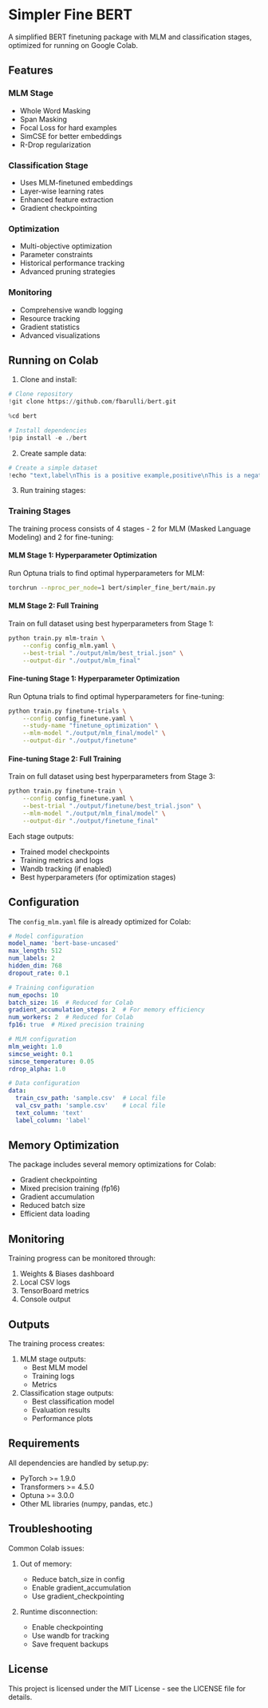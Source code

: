 # Simpler Fine BERT

A simplified BERT finetuning package with MLM and classification stages, optimized for running on Google Colab.

## Features

### MLM Stage
- Whole Word Masking
- Span Masking
- Focal Loss for hard examples
- SimCSE for better embeddings
- R-Drop regularization

### Classification Stage
- Uses MLM-finetuned embeddings
- Layer-wise learning rates
- Enhanced feature extraction
- Gradient checkpointing

### Optimization
- Multi-objective optimization
- Parameter constraints
- Historical performance tracking
- Advanced pruning strategies

### Monitoring
- Comprehensive wandb logging
- Resource tracking
- Gradient statistics
- Advanced visualizations

## Running on Colab

1. Clone and install:
```python
# Clone repository
!git clone https://github.com/fbarulli/bert.git

%cd bert

# Install dependencies
!pip install -e ./bert
```

2. Create sample data:
```python
# Create a simple dataset
!echo "text,label\nThis is a positive example,positive\nThis is a negative example,negative" > sample.csv
```

3. Run training stages:

### Training Stages

The training process consists of 4 stages - 2 for MLM (Masked Language Modeling) and 2 for fine-tuning:

#### MLM Stage 1: Hyperparameter Optimization
Run Optuna trials to find optimal hyperparameters for MLM:
```bash
torchrun --nproc_per_node=1 bert/simpler_fine_bert/main.py

```

#### MLM Stage 2: Full Training
Train on full dataset using best hyperparameters from Stage 1:
```bash
python train.py mlm-train \
    --config config_mlm.yaml \
    --best-trial "./output/mlm/best_trial.json" \
    --output-dir "./output/mlm_final"
```

#### Fine-tuning Stage 1: Hyperparameter Optimization
Run Optuna trials to find optimal hyperparameters for fine-tuning:
```bash
python train.py finetune-trials \
    --config config_finetune.yaml \
    --study-name "finetune_optimization" \
    --mlm-model "./output/mlm_final/model" \
    --output-dir "./output/finetune"
```

#### Fine-tuning Stage 2: Full Training
Train on full dataset using best hyperparameters from Stage 3:
```bash
python train.py finetune-train \
    --config config_finetune.yaml \
    --best-trial "./output/finetune/best_trial.json" \
    --mlm-model "./output/mlm_final/model" \
    --output-dir "./output/finetune_final"
```

Each stage outputs:
- Trained model checkpoints
- Training metrics and logs
- Wandb tracking (if enabled)
- Best hyperparameters (for optimization stages)

## Configuration

The `config_mlm.yaml` file is already optimized for Colab:

```yaml
# Model configuration
model_name: 'bert-base-uncased'
max_length: 512
num_labels: 2
hidden_dim: 768
dropout_rate: 0.1

# Training configuration
num_epochs: 10
batch_size: 16  # Reduced for Colab
gradient_accumulation_steps: 2  # For memory efficiency
num_workers: 2  # Reduced for Colab
fp16: true  # Mixed precision training

# MLM configuration
mlm_weight: 1.0
simcse_weight: 0.1
simcse_temperature: 0.05
rdrop_alpha: 1.0

# Data configuration
data:
  train_csv_path: 'sample.csv'  # Local file
  val_csv_path: 'sample.csv'    # Local file
  text_column: 'text'
  label_column: 'label'
```

## Memory Optimization

The package includes several memory optimizations for Colab:
- Gradient checkpointing
- Mixed precision training (fp16)
- Gradient accumulation
- Reduced batch size
- Efficient data loading

## Monitoring

Training progress can be monitored through:
1. Weights & Biases dashboard
2. Local CSV logs
3. TensorBoard metrics
4. Console output

## Outputs

The training process creates:
1. MLM stage outputs:
   - Best MLM model
   - Training logs
   - Metrics
2. Classification stage outputs:
   - Best classification model
   - Evaluation results
   - Performance plots

## Requirements

All dependencies are handled by setup.py:
- PyTorch >= 1.9.0
- Transformers >= 4.5.0
- Optuna >= 3.0.0
- Other ML libraries (numpy, pandas, etc.)

## Troubleshooting

Common Colab issues:
1. Out of memory:
   - Reduce batch_size in config
   - Enable gradient_accumulation
   - Use gradient_checkpointing

2. Runtime disconnection:
   - Enable checkpointing
   - Use wandb for tracking
   - Save frequent backups

## License

This project is licensed under the MIT License - see the LICENSE file for details.
